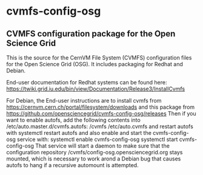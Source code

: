 # cvmfs-config-osg

## CVMFS configuration package for the Open Science Grid

This is the source for the CernVM File System (CVMFS) configuration
files for the Open Science Grid (OSG).  It includes packaging for
Redhat and Debian.

End-user documentation for Redhat systems can be found here:
https://twiki.grid.iu.edu/bin/view/Documentation/Release3/InstallCvmfs

For Debian, the End-user instructions are to install cvmfs from
    https://cernvm.cern.ch/portal/filesystem/downloads
and this package from
    https://github.com/opensciencegrid/cvmfs-config-osg/releases
Then if you want to enable autofs, add the following contents
into /etc/auto.master.d/cvmfs.autofs:
    /cvmfs /etc/auto.cvmfs
and restart autofs with
    systemctl restart autofs
and also enable and start the cvmfs-config-osg service with:
    systemctl enable cvmfs-config-osg
    systemctl start cvmfs-config-osg
That service will start a daemon to make sure that the configuration
repository /cvmfs/config-osg.opensciencegrid.org stays mounted,
which is necessary to work arond a Debian bug that causes autofs to
hang if a recursive automount is attempted.

